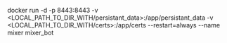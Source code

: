 docker run -d -p 8443:8443 -v <LOCAL_PATH_TO_DIR_WITH/persistant_data>:/app/persistant_data -v <LOCAL_PATH_TO_DIR_WITH/certs>:/app/certs --restart=always --name mixer mixer_bot